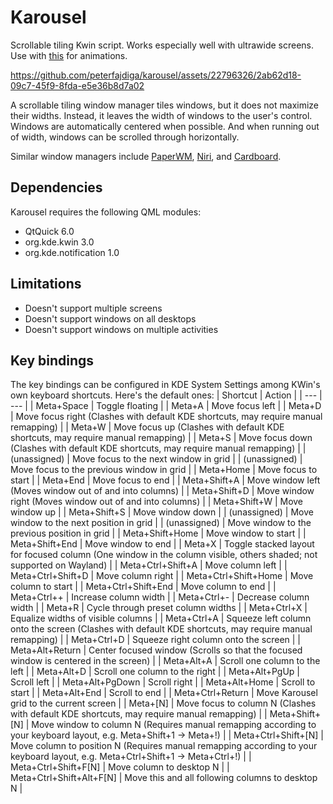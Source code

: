 # Karousel
Scrollable tiling Kwin script. Works especially well with ultrawide screens.
Use with [this](https://github.com/peterfajdiga/kwin4_effect_geometry_change) for animations.

https://github.com/peterfajdiga/karousel/assets/22796326/2ab62d18-09c7-45f9-8fda-e5e36b8d7a02

A scrollable tiling window manager tiles windows, but it does not maximize their widths. Instead, it leaves the width of windows to the user's control.
Windows are automatically centered when possible. And when running out of width, windows can be scrolled through horizontally.

Similar window managers include [PaperWM](https://github.com/paperwm/PaperWM),
[Niri](https://github.com/YaLTeR/niri), and
[Cardboard](https://gitlab.com/cardboardwm/cardboard).

## Dependencies
Karousel requires the following QML modules:
- QtQuick 6.0
- org.kde.kwin 3.0
- org.kde.notification 1.0

## Limitations
- Doesn't support multiple screens
- Doesn't support windows on all desktops
- Doesn't support windows on multiple activities

## Key bindings
The key bindings can be configured in KDE System Settings among KWin's own keyboard shortcuts.
Here's the default ones:
| Shortcut                 | Action                                                                                                                         |
| ---                      | ---                                                                                                                            |
| Meta+Space               | Toggle floating                                                                                                                |
| Meta+A                   | Move focus left                                                                                                                |
| Meta+D                   | Move focus right (Clashes with default KDE shortcuts, may require manual remapping)                                            |
| Meta+W                   | Move focus up (Clashes with default KDE shortcuts, may require manual remapping)                                               |
| Meta+S                   | Move focus down (Clashes with default KDE shortcuts, may require manual remapping)                                             |
| (unassigned)             | Move focus to the next window in grid                                                                                          |
| (unassigned)             | Move focus to the previous window in grid                                                                                      |
| Meta+Home                | Move focus to start                                                                                                            |
| Meta+End                 | Move focus to end                                                                                                              |
| Meta+Shift+A             | Move window left (Moves window out of and into columns)                                                                        |
| Meta+Shift+D             | Move window right (Moves window out of and into columns)                                                                       |
| Meta+Shift+W             | Move window up                                                                                                                 |
| Meta+Shift+S             | Move window down                                                                                                               |
| (unassigned)             | Move window to the next position in grid                                                                                       |
| (unassigned)             | Move window to the previous position in grid                                                                                   |
| Meta+Shift+Home          | Move window to start                                                                                                           |
| Meta+Shift+End           | Move window to end                                                                                                             |
| Meta+X                   | Toggle stacked layout for focused column (One window in the column visible, others shaded; not supported on Wayland)           |
| Meta+Ctrl+Shift+A        | Move column left                                                                                                               |
| Meta+Ctrl+Shift+D        | Move column right                                                                                                              |
| Meta+Ctrl+Shift+Home     | Move column to start                                                                                                           |
| Meta+Ctrl+Shift+End      | Move column to end                                                                                                             |
| Meta+Ctrl++              | Increase column width                                                                                                          |
| Meta+Ctrl+-              | Decrease column width                                                                                                          |
| Meta+R                   | Cycle through preset column widths                                                                                             |
| Meta+Ctrl+X              | Equalize widths of visible columns                                                                                             |
| Meta+Ctrl+A              | Squeeze left column onto the screen (Clashes with default KDE shortcuts, may require manual remapping)                         |
| Meta+Ctrl+D              | Squeeze right column onto the screen                                                                                           |
| Meta+Alt+Return          | Center focused window (Scrolls so that the focused window is centered in the screen)                                           |
| Meta+Alt+A               | Scroll one column to the left                                                                                                  |
| Meta+Alt+D               | Scroll one column to the right                                                                                                 |
| Meta+Alt+PgUp            | Scroll left                                                                                                                    |
| Meta+Alt+PgDown          | Scroll right                                                                                                                   |
| Meta+Alt+Home            | Scroll to start                                                                                                                |
| Meta+Alt+End             | Scroll to end                                                                                                                  |
| Meta+Ctrl+Return         | Move Karousel grid to the current screen                                                                                       |
| Meta+[N]                 | Move focus to column N (Clashes with default KDE shortcuts, may require manual remapping)                                      |
| Meta+Shift+[N]           | Move window to column N (Requires manual remapping according to your keyboard layout, e.g. Meta+Shift+1 -> Meta+!)             |
| Meta+Ctrl+Shift+[N]      | Move column to position N (Requires manual remapping according to your keyboard layout, e.g. Meta+Ctrl+Shift+1 -> Meta+Ctrl+!) |
| Meta+Ctrl+Shift+F[N]     | Move column to desktop N                                                                                                       |
| Meta+Ctrl+Shift+Alt+F[N] | Move this and all following columns to desktop N                                                                               |
